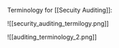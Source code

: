 
Terminology for [[Secuity Auditing]]:

![[security_auditing_termilogy.png]]

![[auditing_terminology_2.png]]